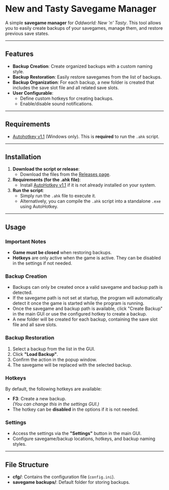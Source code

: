 # New and Tasty Savegame Manager  

A simple **savegame manager** for *Oddworld: New 'n' Tasty*. This tool allows you to easily create backups of your savegames, manage them, and restore previous save states.  



---

## Features    
- **Backup Creation**: Create organized backups with a custom naming style.  
- **Backup Restoration**: Easily restore savegames from the list of backups.
- **Backup Organization**: For each backup, a new folder is created that includes the save slot file and all related save slots.
- **User Configurable**:  
  - Define custom hotkeys for creating backups.  
  - Enable/disable sound notifications.  

---

## Requirements  
- [Autohotkey v1.1](https://www.autohotkey.com/) (Windows only). This is **required** to run the `.ahk` script.  

---

## Installation  

1. **Download the script or release**:  
   - Download the files from the [Releases page](https://github.com/SquareD-Soft/New-And-Tasty-Savegame-Manager/releases).
2. **Requirements (for the .ahk file)**:  
   - Install [AutoHotkey v1.1](https://www.autohotkey.com/) if it is not already installed on your system.  
3. **Run the script**:  
   - Simply run the `.ahk` file to execute it.  
   - Alternatively, you can compile the `.ahk` script into a standalone `.exe` using AutoHotkey.

---

## Usage  

### Important Notes  
- **Game must be closed** when restoring backups.
- **Hotkeys** are only active when the game is active. They can be disabled in the settings if not needed.
  
### Backup Creation  
- Backups can only be created once a valid savegame and backup path is detected.
- If the savegame path is not set at startup, the program will automatically detect it once the game is started while the program is running.
- Once the savegame and backup path is available, click "Create Backup" in the main GUI or use the configured hotkey to create a backup.
- A new folder will be created for each backup, containing the save slot file and all save slots.

### Backup Restoration  
1. Select a backup from the list in the GUI.  
2. Click **"Load Backup"**.  
3. Confirm the action in the popup window.  
4. The savegame will be replaced with the selected backup.

### Hotkeys  
By default, the following hotkeys are available:  
- **F3**: Create a new backup.  
  *(You can change this in the settings GUI.)*  
- The hotkey can be **disabled** in the options if it is not needed.

### Settings  
- Access the settings via the **"Settings"** button in the main GUI.  
- Configure savegame/backup locations, hotkeys, and backup naming styles.  

---

## File Structure  
- **cfg/**: Contains the configuration file (`config.ini`).  
- **savegame backups/**: Default folder for storing backups.  
